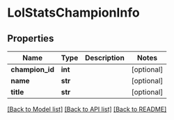 # LolStatsChampionInfo

## Properties
Name | Type | Description | Notes
------------ | ------------- | ------------- | -------------
**champion_id** | **int** |  | [optional] 
**name** | **str** |  | [optional] 
**title** | **str** |  | [optional] 

[[Back to Model list]](../README.md#documentation-for-models) [[Back to API list]](../README.md#documentation-for-api-endpoints) [[Back to README]](../README.md)

